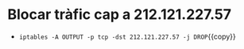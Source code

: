 # Blocar tràfic cap a 212.121.227.57
- `iptables -A OUTPUT -p tcp -dst 212.121.227.57 -j DROP`{{copy}}

